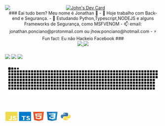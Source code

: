 <div align="center">
  <img align="left" src="https://c.tenor.com/4ryx66tWEhcAAAAd/pixel-study.gif"/>
  <a align="right" href="https://app.daily.dev/hakku001"><img src="https://api.daily.dev/devcards/18bd7ddcc86d473fb6950bc31a00e613.png?r=qbv" width="200" alt="John's Dev Card"/></a> 
</div>

<div align="center">
  ### Eai tudo bem? Meu nome é Jonathan 👋
- 🔭 Hoje trabalho com Back-end e Segurança.
- 🌱 Estudando Python,Typescript,NODEJS e alguns Frameworks de Segurança, como MSFVENOM
- 📫 email: jonathan.ponciano@protonmail.com ou jhow.ponciano@hotmail.com
- ⚡ Fun fact: Eu não Hackeio Facebook
   ###
</div>


<div align="center">
  <a href="https://github.com/JohnPonciano">
  <img height="180em" src="https://github-readme-stats.vercel.app/api?username=JohnPonciano&show_icons=true&theme=vue-dark&include_all_commits=true&count_private=true"/>
  <img height="180em" src="https://github-readme-stats.vercel.app/api/top-langs/?username=JohnPonciano&layout=compact&langs_count=7&theme=vue-dark"/>
</div>

### 
<div>
    <a href = "mailto:jonathan.ponciano@protonmail.com"><img src="https://img.shields.io/badge/-Gmail-%23333?style=for-the-badge&logo=gmail&logoColor=white" target="_blank"></a>
    <a href="https://www.linkedin.com/in/jonathan-ponciano-silva/" target="_blank"><img src="https://img.shields.io/badge/-LinkedIn-%230077B5?style=for-the-badge&logo=linkedin&logoColor=white" target="_blank"></a>
    <a href = "https://api.whatsapp.com/send?phone=5511988661865"><img src="https://img.shields.io/badge/WhatsApp-25D366?style=for-the-badge&logo=whatsapp&logoColor=white" target="_blank"></a>
 </div>

![github contribution grid snake animation](https://raw.githubusercontent.com/JohnPonciano/JohnPonciano/output/github-contribution-grid-snake.svg)
### 
  
<div style="display: inline_block"><br>
  <img align="center" alt="JOHN-Js" height="30" width="40" src="https://raw.githubusercontent.com/devicons/devicon/master/icons/javascript/javascript-plain.svg">
  <img align="center" alt="JOHN-Ts" height="30" width="40" src="https://raw.githubusercontent.com/devicons/devicon/master/icons/typescript/typescript-plain.svg">
  <img align="center" alt="JOHN-HTML" height="30" width="40" src="https://raw.githubusercontent.com/devicons/devicon/master/icons/html5/html5-original.svg">
  <img align="center" alt="JOHN-CSS" height="30" width="40" src="https://raw.githubusercontent.com/devicons/devicon/master/icons/css3/css3-original.svg">
  <img align="center" alt="JOHN-Python" height="30" width="40" src="https://raw.githubusercontent.com/devicons/devicon/master/icons/python/python-original.svg">
</div>
